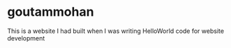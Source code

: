 # goutammohan

This is a website I had built when I was writing HelloWorld code for website development
